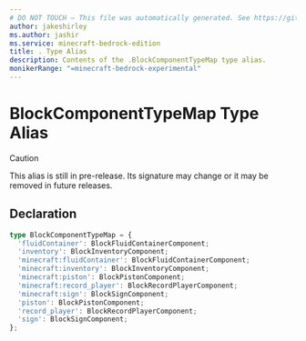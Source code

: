 ```yaml
---
# DO NOT TOUCH — This file was automatically generated. See https://github.com/mojang/minecraftapidocsgenerator to modify descriptions, examples, etc.
author: jakeshirley
ms.author: jashir
ms.service: minecraft-bedrock-edition
title: . Type Alias
description: Contents of the .BlockComponentTypeMap type alias.
monikerRange: "=minecraft-bedrock-experimental"
---
```

# BlockComponentTypeMap Type Alias

> [!CAUTION]
> This alias is still in pre-release.  Its signature may change or it may be removed in future releases.

## Declaration
```ts
type BlockComponentTypeMap = {
  'fluidContainer': BlockFluidContainerComponent;
  'inventory': BlockInventoryComponent;
  'minecraft:fluidContainer': BlockFluidContainerComponent;
  'minecraft:inventory': BlockInventoryComponent;
  'minecraft:piston': BlockPistonComponent;
  'minecraft:record_player': BlockRecordPlayerComponent;
  'minecraft:sign': BlockSignComponent;
  'piston': BlockPistonComponent;
  'record_player': BlockRecordPlayerComponent;
  'sign': BlockSignComponent;
};
```

